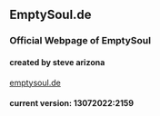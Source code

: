 ## EmptySoul.de
### Official Webpage of EmptySoul
#### created by steve arizona

[emptysoul.de](https://www.emptysoul.de)

#### current version: 13072022:2159
